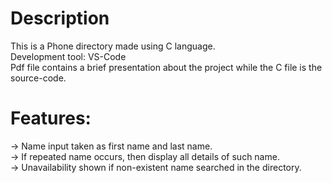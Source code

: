 # Description
This is a Phone directory made using C language.<br>
Development tool: VS-Code<br>
Pdf file contains a brief presentation about the project while the C file is the source-code.
 
# Features:
-> Name input taken as first name and last name.<br>
-> If repeated name occurs, then display all details of such name.<br>
-> Unavailability shown if non-existent name searched in the directory.
